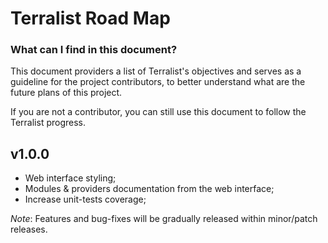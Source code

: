 # Terralist Road Map

### What can I find in this document?

This document providers a list of Terralist's objectives and serves as a guideline for the project contributors, to better understand what are the future plans of this project.

If you are not a contributor, you can still use this document to follow the Terralist progress.

## v1.0.0

+ Web interface styling;
+ Modules & providers documentation from the web interface;
+ Increase unit-tests coverage;

_Note_: Features and bug-fixes will be gradually released within minor/patch releases.